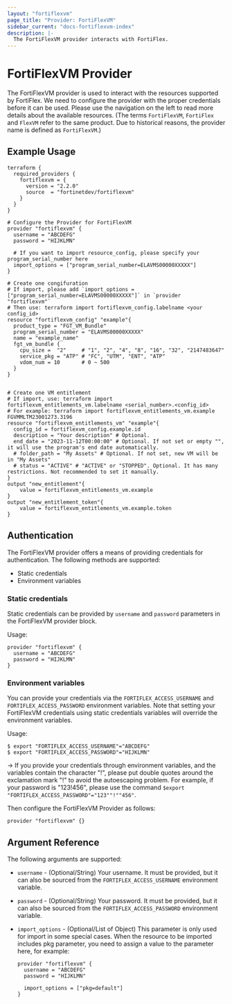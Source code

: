 ```yaml
---
layout: "fortiflexvm"
page_title: "Provider: FortiFlexVM"
sidebar_current: "docs-fortiflexvm-index"
description: |-
  The FortiFlexVM provider interacts with FortiFlex.
---
```


# FortiFlexVM Provider

The FortiFlexVM provider is used to interact with the resources supported by FortiFlex. We need to configure the provider with the proper credentials before it can be used. Please use the navigation on the left to read more details about the available resources. (The terms `FortiFlexVM`, `FortiFlex` and `FlexVM` refer to the same product. Due to historical reasons, the provider name is defined as `FortiFlexVM`.)


## Example Usage

```hcl
terraform {
  required_providers {
    fortiflexvm = {
      version = "2.2.0"
      source  = "fortinetdev/fortiflexvm"
    }
  }
}

# Configure the Provider for FortiFlexVM
provider "fortiflexvm" {
  username = "ABCDEFG"
  password = "HIJKLMN"

  # If you want to import resource_config, please specify your program_serial_number here
  import_options = ["program_serial_number=ELAVMS00000XXXXX"]
}

# Create one congifuration
# If import, please add `import_options = ["program_serial_number=ELAVMS00000XXXXX"]` in `provider "fortiflexvm"`
# Then use: terraform import fortiflexvm_config.labelname <your config_id>
resource "fortiflexvm_config" "example"{
  product_type = "FGT_VM_Bundle"
  program_serial_number = "ELAVMS00000XXXXX"
  name = "example_name"
  fgt_vm_bundle {
    cpu_size =  "2"     # "1", "2", "4", "8", "16", "32", "2147483647"
    service_pkg = "ATP" # "FC", "UTM", "ENT", "ATP"
    vdom_num = 10       # 0 ~ 500
  }
}


# Create one VM entitlement
# If import, use: terraform import fortiflexvm_entitlements_vm.labelname <serial_number>.<config_id>
# For example: terraform import fortiflexvm_entitlements_vm.example FGVMMLTM23001273.3196
resource "fortiflexvm_entitlements_vm" "example"{ 
  config_id = fortiflexvm_config.example.id
  description = "Your description" # Optional.
  end_date = "2023-11-12T00:00:00" # Optional. If not set or empty "", it will use the program's end date automatically.
  # folder_path = "My Assets" # Optional. If not set, new VM will be in "My Assets"
  # status = "ACTIVE" # "ACTIVE" or "STOPPED". Optional. It has many restrictions. Not recommended to set it manually.
}
output "new_entitlement"{
    value = fortiflexvm_entitlements_vm.example
}
output "new_entitlement_token"{
    value = fortiflexvm_entitlements_vm.example.token
}

```


## Authentication

The FortiFlexVM provider offers a means of providing credentials for authentication. The following methods are supported:

- Static credentials
- Environment variables


### Static credentials

Static credentials can be provided by `username` and `password` parameters in the FortiFlexVM provider block.

Usage:

```hcl
provider "fortiflexvm" {
  username = "ABCDEFG"
  password = "HIJKLMN"
}
```

### Environment variables

You can provide your credentials via the `FORTIFLEX_ACCESS_USERNAME` and `FORTIFLEX_ACCESS_PASSWORD` environment variables. Note that setting your FortiFlexVM credentials using static credentials variables will override the environment variables.

Usage:

```shell
$ export "FORTIFLEX_ACCESS_USERNAME"="ABCDEFG"
$ export "FORTIFLEX_ACCESS_PASSWORD"="HIJKLMN"
```

-> If you provide your credentials through environment variables, and the variables contain the character "!", please put double quotes around the exclamation mark "!" to avoid the autoescaping problem.
For example, if your password is "123!456", please use the command  `$export "FORTIFLEX_ACCESS_PASSWORD"="123""!""456"`.

Then configure the FortiFlexVM Provider as follows:

```hcl
provider "fortiflexvm" {}
```



## Argument Reference

The following arguments are supported:

- `username` - (Optional/String) Your username. It must be provided, but it can also be sourced from the `FORTIFLEX_ACCESS_USERNAME` environment variable.
- `password` - (Optional/String) Your password. It must be provided, but it can also be sourced from the `FORTIFLEX_ACCESS_PASSWORD` environment variable.
- `import_options` - (Optional/List of Object)  This parameter is only used for import in some special cases. When the resource to be imported includes pkg parameter, you need to assign a value to the parameter here, for example:

    ```hcl
    provider "fortiflexvm" {
      username = "ABCDEFG"
      password = "HIJKLMN"

      import_options = ["pkg=default"]
    }
    ```
